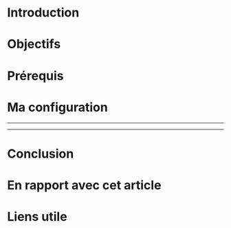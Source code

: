 # Introduction
# Objectifs
# Prérequis
# Ma configuration
---
---
# Conclusion
# En rapport avec cet article
# Liens utile